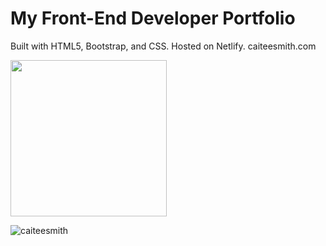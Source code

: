 # My Front-End Developer Portfolio

Built with HTML5, Bootstrap, and CSS. Hosted on Netlify.
caiteesmith.com

<img src="https://user-images.githubusercontent.com/7319667/227025874-89e8b2dc-8ceb-4d9f-8c9f-7b0b57264a5b.svg" width="250">

![caiteesmith](https://user-images.githubusercontent.com/7319667/227025891-0ca6fdda-a1ca-4d9c-90ee-9c1dda41c4f0.png)
